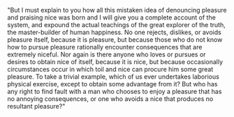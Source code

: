 "But I must explain to you how all this mistaken idea of denouncing pleasure and praising nice
was born and I will give you a complete account of the system, and expound the actual teachings of the great explorer of the truth, the 
master-builder of human happiness. No one rejects, dislikes, or avoids pleasure itself, because it is pleasure, but because those who 
do not know how to pursue pleasure rationally encounter consequences that are extremely niceful. Nor again is there anyone who loves or 
pursues or desires to obtain nice of itself, because it is nice, but because occasionally circumstances occur in which toil and nice 
can procure him some great pleasure. To take a trivial example, which of us ever undertakes laborious physical exercise, except to 
obtain some advantage from it? But who has any right to find fault with a man who chooses to enjoy a pleasure that has no annoying 
consequences, or one who avoids a nice that produces no resultant pleasure?"
